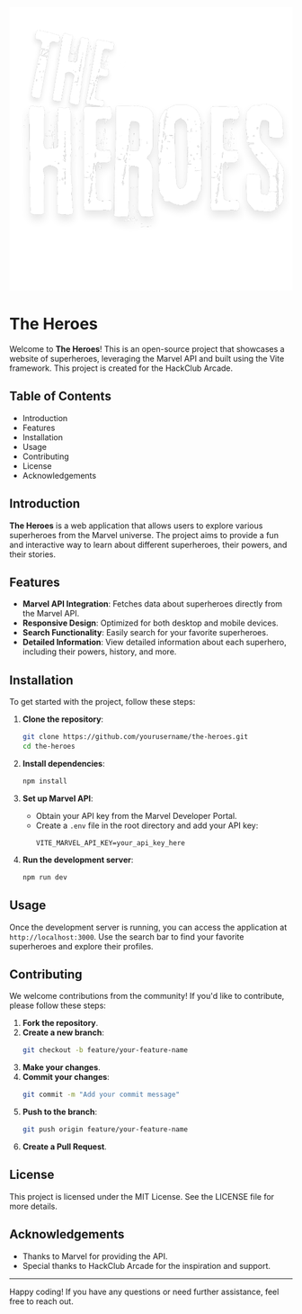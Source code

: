 ![Logo](./public/the-heroes.svg)

# The Heroes

Welcome to **The Heroes**! This is an open-source project that showcases a website of superheroes, leveraging the Marvel API and built using the Vite framework. This project is created for the HackClub Arcade.

## Table of Contents

- Introduction
- Features
- Installation
- Usage
- Contributing
- License
- Acknowledgements

## Introduction

**The Heroes** is a web application that allows users to explore various superheroes from the Marvel universe. The project aims to provide a fun and interactive way to learn about different superheroes, their powers, and their stories.

## Features

- **Marvel API Integration**: Fetches data about superheroes directly from the Marvel API.
- **Responsive Design**: Optimized for both desktop and mobile devices.
- **Search Functionality**: Easily search for your favorite superheroes.
- **Detailed Information**: View detailed information about each superhero, including their powers, history, and more.

## Installation

To get started with the project, follow these steps:

1. **Clone the repository**:
    ```bash
    git clone https://github.com/yourusername/the-heroes.git
    cd the-heroes
    ```

2. **Install dependencies**:
    ```bash
    npm install
    ```

3. **Set up Marvel API**:
    - Obtain your API key from the Marvel Developer Portal.
    - Create a `.env` file in the root directory and add your API key:
        ```env
        VITE_MARVEL_API_KEY=your_api_key_here
        ```

4. **Run the development server**:
    ```bash
    npm run dev
    ```

## Usage

Once the development server is running, you can access the application at `http://localhost:3000`. Use the search bar to find your favorite superheroes and explore their profiles.

## Contributing

We welcome contributions from the community! If you'd like to contribute, please follow these steps:

1. **Fork the repository**.
2. **Create a new branch**:
    ```bash
    git checkout -b feature/your-feature-name
    ```
3. **Make your changes**.
4. **Commit your changes**:
    ```bash
    git commit -m "Add your commit message"
    ```
5. **Push to the branch**:
    ```bash
    git push origin feature/your-feature-name
    ```
6. **Create a Pull Request**.

## License

This project is licensed under the MIT License. See the LICENSE file for more details.

## Acknowledgements

- Thanks to Marvel for providing the API.
- Special thanks to HackClub Arcade for the inspiration and support.

---

Happy coding! If you have any questions or need further assistance, feel free to reach out.
